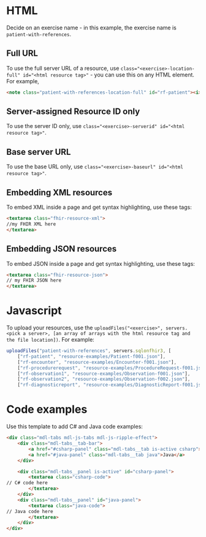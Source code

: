 # HTML
 
Decide on an exercise name - in this example, the exercise name is ``patient-with-references``.

## Full URL
To use the full server URL of a resource, use ``class="<exercise>-location-full" id="<html resource tag>"`` - you can use this on any HTML element. For example,

```html
<note class="patient-with-references-location-full" id="rf-patient"><i>press Upload to get a Patient</i></note>
```

## Server-assigned Resource ID only
To use the server ID only, use ``class="<exercise>-serverid" id="<html resource tag>"``.

## Base server URL
To use the base URL only, use ``class="<exercise>-baseurl" id="<html resource tag>"``.

## Embedding XML resources
To embed XML inside a page and get syntax highlighting, use these tags:

```html
<textarea class="fhir-resource-xml">
//my FHIR XML here
</textarea> 
```

## Embedding JSON resources
To embed JSON inside a page and get syntax highlighting, use these tags:

```html
<textarea class="fhir-resource-json">
// my FHIR JSON here
</textarea> 
```

# Javascript

To upload your resources, use the ``uploadFiles("<exercise>", servers.<pick a server>, [an array of arrays with the html resource tag and the file location])``. For example:

```javascript
uploadFiles("patient-with-references", servers.sqlonfhir3, [
    ["rf-patient", "resource-examples/Patient-f001.json"],
    ["rf-encounter", "resource-examples/Encounter-f001.json"],
    ["rf-procedurerequest", "resource-examples/ProcedureRequest-f001.json"],
    ["rf-observation1", "resource-examples/Observation-f001.json"],
    ["rf-observation2", "resource-examples/Observation-f002.json"],
    ["rf-diagnosticreport", "resource-examples/DiagnosticReport-f001.json"]]);
```

# Code examples

Use this template to add C# and Java code examples:

```html
<div class="mdl-tabs mdl-js-tabs mdl-js-ripple-effect">
	<div class="mdl-tabs__tab-bar">
		<a href="#csharp-panel" class="mdl-tabs__tab is-active csharp">C#</a>
		<a href="#java-panel" class="mdl-tabs__tab java">Java</a>
	</div>

	<div class="mdl-tabs__panel is-active" id="csharp-panel">
		<textarea class="csharp-code">
// C# code here
		</textarea>
	</div>
	<div class="mdl-tabs__panel" id="java-panel">
		<textarea class="java-code">
// Java code here
		</textarea>
	</div>
</div>
```							